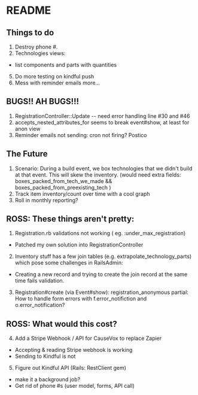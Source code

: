 # README

## Things to do
1. Destroy phone #.
4. Technologies views:
  - list components and parts with quantities
5. Do more testing on kindful push
6. Mess with reminder emails more...

## BUGS!! AH BUGS!!!
1. RegistrationController::Update -- need error handling line #30 and #46
2. accepts_nested_attributes_for seems to break event#show, at least for anon view
3. Reminder emails not sending: cron not firing? Postico

## The Future
1. Scenario: During a build event, we box technologies that we didn't build at that event. This will skew the inventory. (would need extra fields: boxes_packed_from_tech_we_made && boxes_packed_from_preexisting_tech )
3. Track item inventory/count over time with a cool graph
4. Roll in monthly reporting?


## ROSS: These things aren't pretty:
1. Registration.rb validations not working ( eg. :under_max_registration)
  * Patched my own solution into RegistrationController
2. Inventory stuff has a few join tables (e.g. extrapolate_technology_parts) which pose some challenges in RailsAdmin:
  * Creating a new record and trying to create the join record at the same time fails validation.
3. Registration#create (via Event#show): registration_anonymous partial: How to handle form errors with f.error_notifiction and o.error_notification?

## ROSS: What would this cost?
4. Add a Stripe Webhook / API for CauseVox to replace Zapier
  * Accepting & reading Stripe webhook is working
  * Sending to Kindful is not
5. Figure out Kindful API (Rails: RestClient gem)
  * make it a background job?
  * Get rid of phone #s (user model, forms, API call)
